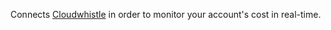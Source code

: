 Connects [Cloudwhistle](https://www.cloudwhistle.dev) in order to monitor your account's cost in real-time.
